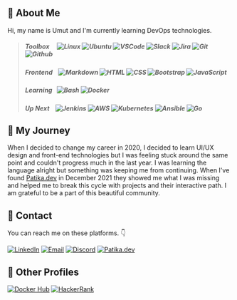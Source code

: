 ## :necktie: About Me

Hi, my name is Umut and I'm currently learning DevOps technologies.

> ##### *Toolbox* &nbsp;&nbsp;&nbsp; ![Linux][#linux] ![Ubuntu][#Ubuntu] ![VSCode][#VSCode] ![Slack][#slack] ![Jira][#jira-software] ![Git][#git] ![Github][#github]
>
> ##### *Frontend* &nbsp;&nbsp; ![Markdown][#Markdown] ![HTML][#HTML] ![CSS][#CSS] ![Bootstrap][#bootstrap] ![JavaScript][#javascript]
>
> ##### *Learning* &nbsp; ![Bash][#bash] ![Docker][#docker]
>
> ##### *Up Next* &nbsp;&nbsp; ![Jenkins][#jenkins] ![AWS][#aws] ![Kubernetes][#kubernetes] ![Ansible][#ansible] ![Go][#go]

## :bicyclist: My Journey

When I decided to change my career in 2020, I decided to learn UI/UX design and front-end technologies but I was feeling stuck around the same point and couldn't progress much in the last year. I was learning the language alright but something was keeping me from continuing. When I've found [Patika.dev](https://www.patika.dev/) in December 2021 they showed me what I was missing and helped me to break this cycle with projects and their interactive path. I am grateful to be a part of this beautiful community.

## :email: Contact

You can reach me on these platforms. :point_down:

[![LinkedIn][#linkedin]][@linkedin] [![Email][#gmail]][@gmail] [![Discord][#discord]][@discord] [![Patika.dev][#patika]][@patika]

## :pushpin: Other Profiles

[![Docker Hub][#dockerhub]][@dockerhub]
[![HackerRank][#hackerrank]][@hackerrank]





<!-- BADGE INDEX -->

<!-- TECHS -->
[#git]: https://img.shields.io/badge/Git-E44C30?style=flat&logo=git&logoColor=white
[#github]: https://img.shields.io/badge/GitHub-100000?style=flat&logo=github&logoColor=white
[#gitlab]: https://img.shields.io/badge/GitLab-330F63?style=flat&logo=gitlab&logoColor=white
[#markdown]: https://img.shields.io/badge/Markdown-000000?style=flat&logo=markdown&logoColor=white
[#html]: https://img.shields.io/badge/HTML5-E34F26?style=flat&logo=html5&logoColor=white
[#css]: https://img.shields.io/badge/CSS3-1572B6?style=flat&logo=css3&logoColor=white
[#bootstrap]: https://img.shields.io/badge/Bootstrap-563D7C?style=flat&logo=bootstrap&logoColor=white
[#javascript]: https://img.shields.io/badge/JavaScript-323330?style=flat&logo=javascript&logoColor=F7DF1E
[#typescript]: https://img.shields.io/badge/TypeScript-007ACC?style=flat&logo=typescript&logoColor=white
[#react]: https://img.shields.io/badge/React-20232A?style=flat&logo=react&logoColor=61DAFB
[#nodejs]: https://img.shields.io/badge/Node.js-339933?style=flat&logo=nodedotjs&logoColor=white
[#go]: https://img.shields.io/badge/Go-00ADD8?style=flat&logo=go&logoColor=white

[#bash]: https://img.shields.io/badge/Bash-4EAA25?style=flat&logo=GNU%20Bash&logoColor=white
[#linux]: https://img.shields.io/badge/Linux-FCC624?style=flat&logo=linux&logoColor=black
[#ubuntu]: https://img.shields.io/badge/Ubuntu-3D185E?style=flat&logo=ubuntu&logoColor=orange
[#vscode]: https://img.shields.io/badge/VS%20Code-0078D4?style=flat&logo=visual%20studio%20code&logoColor=white

[#jira-software]: https://img.shields.io/badge/Jira%20Software-0052CC?style=flat&logo=JiraSoftware&logoColor=white
[#slack]: https://img.shields.io/badge/Slack-4A154B?style=flat&logo=slack&logoColor=white

[#jenkins]: https://img.shields.io/badge/Jenkins-D24939?style=flat&logo=Jenkins&logoColor=white
[#aws]: https://img.shields.io/badge/AWS-FF9900?style=flat&logo=amazonaws&logoColor=black
[#docker]: https://img.shields.io/badge/Docker-2CA5E0?style=flat&logo=docker&logoColor=white
[#kubernetes]: https://img.shields.io/badge/Kubernetes-326ce5.svg?&style=flat&logo=kubernetes&logoColor=white
[#ansible]: https://img.shields.io/badge/Ansible-000000?style=flat&logo=ansible&logoColor=white

[#adobexd]: https://img.shields.io/badge/Adobe%20XD-470137?style=flat&logo=Adobe%20XD&logoColor=#FF61F6
[#photoshop]: https://img.shields.io/badge/Adobe%20PS-31A8FF?style=flat&logo=Adobe%20Photoshop&logoColor=black

<!-- SOCIALS -->
[#linkedin]: https://img.shields.io/badge/LinkedIn-0077B5?style=flat&logo=linkedin&logoColor=white
[#gmail]: https://img.shields.io/badge/Gmail-D14836?style=flat&logo=gmail&logoColor=white
[#discord]: https://img.shields.io/badge/Discord-7289DA?style=flat&logo=discord&logoColor=white
[#patika]: https://img.shields.io/badge/Patika.dev-FABE55?style=flat
[#stackoverflow]: https://img.shields.io/badge/Stack_Overflow-FE7A16?style=flat&logo=stack-overflow&logoColor=white

<!-- OTHERS -->
[#dockerhub]: https://img.shields.io/badge/Docker%20Hub-294356?style=flat&logo=docker&logoColor=white
[#hackerrank]: https://img.shields.io/badge/-Hackerrank-2EC866?style=flat&logo=HackerRank&logoColor=white
[#coderbyte]: https://img.shields.io/badge/-Coderbyte-1BC3CA?style=flat
[#leetcode]: https://img.shields.io/badge/-LeetCode-FFA116?style=flat&logo=LeetCode&logoColor=black

<!-- URL INDEX -->

<!-- SOCIALS -->
[@linkedin]: https://www.linkedin.com/in/hasanumutyagci/
[@gmail]: mailto:hasanumutyagci@gmail.com "Send me an email!"
[@discord]: https://discordapp.com/users/336617881985089537 "Contact me on Discord"
[@patika]: https://app.patika.dev/referral/huyagci
[@stackoverflow]: https://stackoverflow.com/users/18004051/huyagci

<!-- OTHERS-->
[@dockerhub]: https://hub.docker.com/u/huyagci
[@hackerrank]: https://www.hackerrank.com/huyagci
[@coderbyte]: https://coderbyte.com/profile/huyagci
[@leetcode]: https://leetcode.com/huyagci





<!-- Table Design

###### Toolbox ![Markdown][#markdown] ![HTML5][#html] ![CSS3][#css] ![Bootstrap][#bootstrap]
###### Learning ![Javascript][#javascript] ![Adobe XD][#adobexd]
###### Up Next ![Typescript][#typescript] ![React][#react] ![Node.js][#nodejs]

| Toolbox      | ![Markdown][#markdown] ![HTML5][#html] ![CSS3][#css] ![Bootstrap][#bootstrap] |
| :----------  | :---------------------------------------------------------------------------- |
| **Learning** | ![Javascript][#javascript] ![Adobe XD][#adobexd]                              |
| **Up Next**  | ![Typescript][#typescript] ![React][#react] ![Node.js][#nodejs]               |

-->
